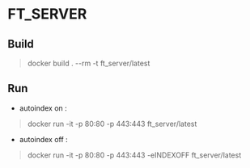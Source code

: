 # FT_SERVER

## Build
> docker build . --rm -t ft_server/latest

## Run
- autoindex on :
> docker run -it -p 80:80 -p 443:443 ft_server/latest

- autoindex off :
> docker run -it -p 80:80 -p 443:443 -eINDEXOFF ft_server/latest
